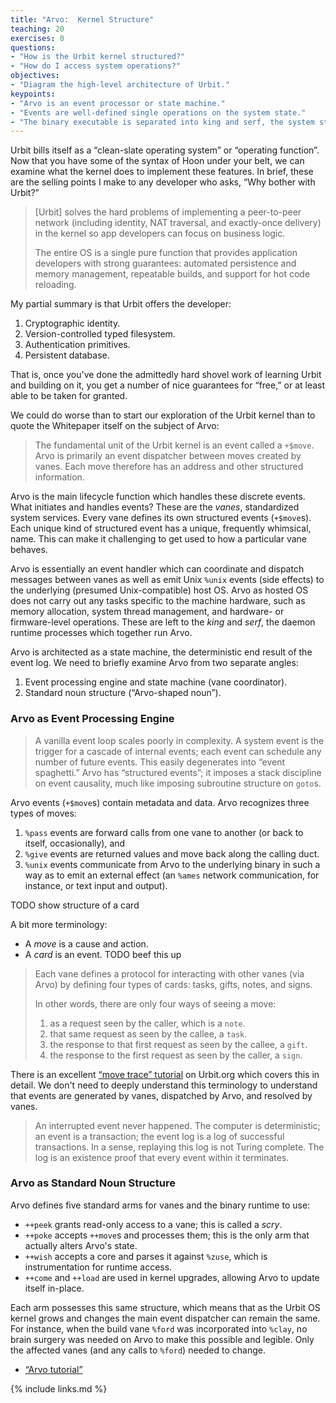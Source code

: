 ```yaml
---
title: "Arvo:  Kernel Structure"
teaching: 20
exercises: 0
questions:
- "How is the Urbit kernel structured?"
- "How do I access system operations?"
objectives:
- "Diagram the high-level architecture of Urbit."
keypoints:
- "Arvo is an event processor or state machine."
- "Events are well-defined single operations on the system state."
- "The binary executable is separated into king and serf, the system state, an event log and runtime support."
---
```


Urbit bills itself as a “clean-slate operating system” or “operating function”.  Now that you have some of the syntax of Hoon under your belt, we can examine what the kernel does to implement these features.  In brief, these are the selling points I make to any developer who asks, “Why bother with Urbit?”

> [Urbit] solves the hard problems of implementing a peer-to-peer network (including identity, NAT traversal, and exactly-once delivery) in the kernel so app developers can focus on business logic.
>
> The entire OS is a single pure function that provides application developers with strong guarantees: automated persistence and memory management, repeatable builds, and support for hot code reloading.

<!-- NAT = network address translation -->

My partial summary is that Urbit offers the developer:

1. Cryptographic identity.
2. Version-controlled typed filesystem.
3. Authentication primitives.
4. Persistent database.

That is, once you've done the admittedly hard shovel work of learning Urbit and building on it, you get a number of nice guarantees for “free,” or at least able to be taken for granted.

We could do worse than to start our exploration of the Urbit kernel than to quote the Whitepaper itself on the subject of Arvo:

> The fundamental unit of the Urbit kernel is an event called a `+$move`.  Arvo is primarily an event dispatcher between moves created by vanes.  Each move therefore has an address and other structured information.

Arvo is the main lifecycle function which handles these discrete events.  What initiates and handles events?  These are the _vanes_, standardized system services.  Every vane defines its own structured events (`+$move`s).  Each unique kind of structured event has a unique, frequently whimsical, name.  This can make it challenging to get used to how a particular vane behaves.

Arvo is essentially an event handler which can coordinate and dispatch messages between vanes as well as emit Unix `%unix` events (side effects) to the underlying (presumed Unix-compatible) host OS.  Arvo as hosted OS does not carry out any tasks specific to the machine hardware, such as memory allocation, system thread management, and hardware- or firmware-level operations.  These are left to the _king_ and _serf_, the daemon runtime processes which together run Arvo.

Arvo is architected as a state machine, the deterministic end result of the event log.  We need to briefly examine Arvo from two separate angles:

1.  Event processing engine and state machine (vane coordinator).
2.  Standard noun structure (“Arvo-shaped noun”).

### Arvo as Event Processing Engine

> A vanilla event loop scales poorly in complexity.  A system event is the trigger for a cascade of internal events; each event can schedule any number of future events.  This easily degenerates into “event spaghetti.”  Arvo has “structured events”; it imposes a stack discipline on event causality, much like imposing subroutine structure on `goto`s.

Arvo events (`+$move`s) contain metadata and data.  Arvo recognizes three types of moves:

1.  `%pass` events are forward calls from one vane to another (or back to itself, occasionally), and
2.  `%give` events are returned values and move back along the calling duct.
3.  `%unix` events communicate from Arvo to the underlying binary in such a way as to emit an external effect (an `%ames` network communication, for instance, or text input and output).

TODO show structure of a card

A bit more terminology:

- A _move_ is a cause and action.
- A _card_ is an event.  TODO beef this up

> Each vane defines a protocol for interacting with other vanes (via Arvo) by defining four types of cards: tasks, gifts, notes, and signs.
>
> In other words, there are only four ways of seeing a move:
> 1. as a request seen by the caller, which is a `note`.
> 2. that same request as seen by the callee, a `task`.
> 3. the response to that first request as seen by the callee, a `gift`.
> 4. the response to the first request as seen by the caller, a `sign`.

There is an excellent [“move trace” tutorial](https://urbit.org/docs/arvo/tutorials/move-trace) on Urbit.org which covers this in detail.  We don't need to deeply understand this terminology to understand that events are generated by vanes, dispatched by Arvo, and resolved by vanes.

> An interrupted event never happened.  The computer is deterministic; an event is a transaction; the event log is a log of successful transactions. In a sense, replaying this log is not Turing complete. The log is an existence proof that every event within it terminates.

### Arvo as Standard Noun Structure

Arvo defines five standard arms for vanes and the binary runtime to use:

-  `++peek` grants read-only access to a vane; this is called a _scry_.
-  `++poke` accepts `++move`s and processes them; this is the only arm that actually alters Arvo's state.
-  `++wish` accepts a core and parses it against `%zuse`, which is instrumentation for runtime access.
-  `++come` and `++load` are used in kernel upgrades, allowing Arvo to update itself in-place.

Each arm possesses this same structure, which means that as the Urbit OS kernel grows and changes the main event dispatcher can remain the same.  For instance, when the build vane `%ford` was incorporated into `%clay`, no brain surgery was needed on Arvo to make this possible and legible.  Only the affected vanes (and any calls to `%ford`) needed to change.

- [“Arvo tutorial”](https://urbit.org/docs/arvo/overview/)

{% include links.md %}
